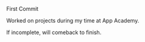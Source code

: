 First Commit

Worked on projects during my time at App Academy.

If incomplete, will comeback to finish.



